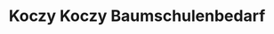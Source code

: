 ---
title: "Koczy Koczy Baumschulenbedarf"
url: /rastede/koczy-koczy-baumschulenbedarf/
shop: Blumen
---